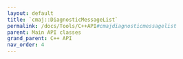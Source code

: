 ```yaml
---
layout: default
title: `cmaj::DiagnosticMessageList`
permalink: /docs/Tools/C++API#cmajdiagnosticmessagelist
parent: Main API classes
grand_parent: C++ API
nav_order: 4
---
```


